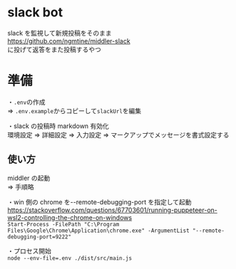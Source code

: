 # slack bot

slack を監視して新規投稿をそのまま  
https://github.com/ngmtine/middler-slack  
に投げて返答をまた投稿するやつ

# 準備

・`.env`の作成  
=> `.env.example`からコピーして`slackUrl`を編集

・slack の投稿時 markdown 有効化  
環境設定 => 詳細設定 => 入力設定 => マークアップでメッセージを書式設定する

## 使い方

middler の起動  
=> 手順略

・win 側の chrome を--remote-debugging-port を指定して起動  
https://stackoverflow.com/questions/67703601/running-puppeteer-on-wsl2-controlling-the-chrome-on-windows  
`Start-Process -FilePath "C:\Program Files\Google\Chrome\Application\chrome.exe" -ArgumentList "--remote-debugging-port=9222"`

・プロセス開始  
`node --env-file=.env ./dist/src/main.js`
